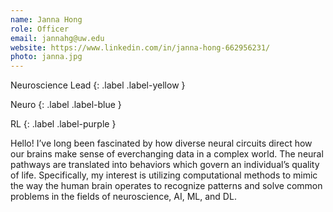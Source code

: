 ```yaml
---
name: Janna Hong
role: Officer
email: jannahg@uw.edu
website: https://www.linkedin.com/in/janna-hong-662956231/
photo: janna.jpg
---
```


Neuroscience Lead
{: .label .label-yellow }

Neuro
{: .label .label-blue }

RL
{: .label .label-purple }

Hello! I’ve long been fascinated by how diverse neural circuits direct how our brains make sense of everchanging data in a complex world. The neural pathways are translated into behaviors which govern an individual’s quality of life.  Specifically, my interest is utilizing computational methods to mimic the way the human brain operates to recognize patterns and solve common problems in the fields of neuroscience, AI, ML, and DL.
